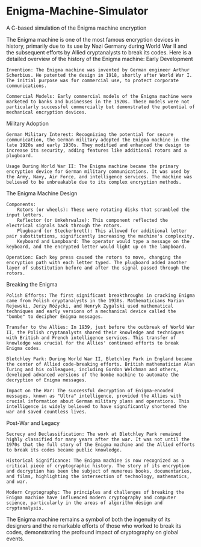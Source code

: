# Enigma-Machine-Simulator
A C-based simulation of the Enigma machine encryption


The Enigma machine is one of the most famous encryption devices in history, primarily due to its use by Nazi Germany during World War II and the subsequent efforts by Allied cryptanalysts to break its codes. Here is a detailed overview of the history of the Enigma machine:
Early Development

    Invention: The Enigma machine was invented by German engineer Arthur Scherbius. He patented the design in 1918, shortly after World War I. The initial purpose was for commercial use, to protect corporate communications.

    Commercial Models: Early commercial models of the Enigma machine were marketed to banks and businesses in the 1920s. These models were not particularly successful commercially but demonstrated the potential of mechanical encryption devices.

Military Adoption

    German Military Interest: Recognizing the potential for secure communication, the German military adopted the Enigma machine in the late 1920s and early 1930s. They modified and enhanced the design to increase its security, adding features like additional rotors and a plugboard.

    Usage During World War II: The Enigma machine became the primary encryption device for German military communications. It was used by the Army, Navy, Air Force, and intelligence services. The machine was believed to be unbreakable due to its complex encryption methods.

The Enigma Machine Design

    Components:
        Rotors (or wheels): These were rotating disks that scrambled the input letters.
        Reflector (or Umkehrwalze): This component reflected the electrical signals back through the rotors.
        Plugboard (or Steckerbrett): This allowed for additional letter pair substitutions, significantly increasing the machine's complexity.
        Keyboard and Lampboard: The operator would type a message on the keyboard, and the encrypted letter would light up on the lampboard.

    Operation: Each key press caused the rotors to move, changing the encryption path with each letter typed. The plugboard added another layer of substitution before and after the signal passed through the rotors.

Breaking the Enigma

    Polish Efforts: The first significant breakthroughs in cracking Enigma came from Polish cryptanalysts in the 1930s. Mathematicians Marian Rejewski, Jerzy Różycki, and Henryk Zygalski used mathematical techniques and early versions of a mechanical device called the "bombe" to decipher Enigma messages.

    Transfer to the Allies: In 1939, just before the outbreak of World War II, the Polish cryptanalysts shared their knowledge and techniques with British and French intelligence services. This transfer of knowledge was crucial for the Allies' continued efforts to break Enigma codes.

    Bletchley Park: During World War II, Bletchley Park in England became the center of Allied code-breaking efforts. British mathematician Alan Turing and his colleagues, including Gordon Welchman and others, developed advanced versions of the bombe machine to automate the decryption of Enigma messages.

    Impact on the War: The successful decryption of Enigma-encoded messages, known as "Ultra" intelligence, provided the Allies with crucial information about German military plans and operations. This intelligence is widely believed to have significantly shortened the war and saved countless lives.

Post-War and Legacy

    Secrecy and Declassification: The work at Bletchley Park remained highly classified for many years after the war. It was not until the 1970s that the full story of the Enigma machine and the Allied efforts to break its codes became public knowledge.

    Historical Significance: The Enigma machine is now recognized as a critical piece of cryptographic history. The story of its encryption and decryption has been the subject of numerous books, documentaries, and films, highlighting the intersection of technology, mathematics, and war.

    Modern Cryptography: The principles and challenges of breaking the Enigma machine have influenced modern cryptography and computer science, particularly in the areas of algorithm design and cryptanalysis.

The Enigma machine remains a symbol of both the ingenuity of its designers and the remarkable efforts of those who worked to break its codes, demonstrating the profound impact of cryptography on global events.
